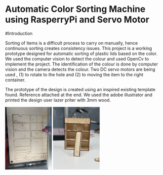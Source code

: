 # Automatic Color Sorting Machine using RasperryPi and Servo Motor

#Introduction

Sorting of items is a difficult process to carry on manually, hence continuous sorting creates consistency issues. This project is a working prototype designed for automatic sorting of plastic lids based on the color. We used the computer vision to detect the colour and used OpenCv to implement the project. The identification of the colour is done by computer vision and the camera detects the colour. Two DC servo motors are being used , (1) to rotate to the hole and (2) to moving the item to the right container.  

The prototype of the design is created using an inspired existing template found. Reference attached at the end. We used the adobe illustrator and printed the design user lazer priter with 3mm wood. 

<img src="IMG_6290.jpg" width="30%" height="30%"/>
<img src="IMG_6304.jpg" width="30%" height="30%"/>
